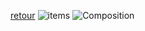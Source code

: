 [retour](../README.md)
![items](https://progameguides.com/wp-content/uploads/2019/06/tft-full-item-cheat-sheet-set2-816x368.png)
![Composition](https://ibb.co/8MG1PvY)